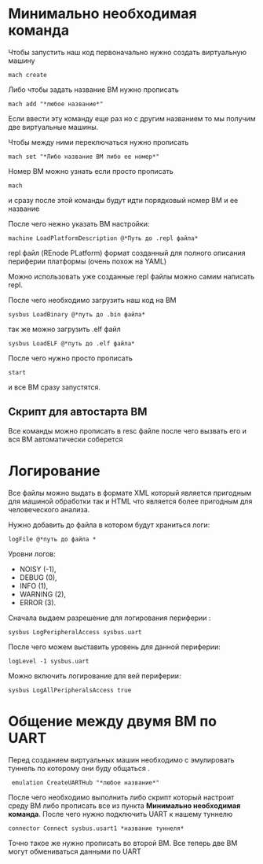 # Минимально необходимая команда
Чтобы запустить наш код первоначально нужно создать виртуальную машину
```
mach create
```
Либо чтобы задать название ВМ нужно прописать 
```
mach add "*любое название*"
```
Если ввести эту команду еще раз но с другим названием то мы получим две виртуальные машины.

Чтобы между ними переключаться нужно прописать 
```
mach set "*Либо название ВМ либо ее номер*"
```
Номер ВМ можно узнать если просто прописать 
```
mach
```
и сразу после этой команды будут идти порядковый номер ВМ и ее название 

После чего нежно указать ВМ настройки:
```
machine LoadPlatformDescription @*Путь до .repl файла*
```
repl файл (REnode PLatform) формат созданный для полного описания периферии платформы (очень похож на YAML)

Можно использовать уже созданные repl файлы можно самим написать repl.

После чего необходимо загрузить наш код на ВМ
```
sysbus LoadBinary @*путь до .bin файла*
```
так же можно загрузить .elf файл
```
sysbus LoadELF @*путь до .elf файла*
```
После чего нужно просто прописать 
```
start
```
и все ВМ сразу запустятся.

## Скрипт для автостарта ВМ 
Все команды можно прописать в resc файле после чего вызвать его и вся ВМ автоматически соберется 


# Логирование

Все файлы можно выдать в формате XML который является пригодным для машиной обработки так и HTML что является более пригодным для человеческого анализа.

Нужно добавить до файла в котором будут храниться логи:
```
logFile @*путь до файла *
```

Уровни логов:
- NOISY (-1),
- DEBUG (0),
- INFO (1),
- WARNING (2),
- ERROR (3).

Сначала выдаем разрешение для логирования периферии :
```
sysbus LogPeripheralAccess sysbus.uart
```
После чего можем выставить уровень для данной периферии:
```
logLevel -1 sysbus.uart
```
 Можно включить логирование для вей периферии:
 ```
 sysbus LogAllPeripheralsAccess true
```

#  Общение между двумя ВМ по  UART

Перед созданием виртуальных машин необходимо с эмулировать туннель по которому они буду общаться .
```
 emulation CreateUARTHub "*любое название*"
```
После чего необходимо выполнить либо скрипт который настроит среду ВМ либо прописать все из пункта **Минимально необходимая команда**.
После чего нужно подключить UART к нашему туннелю
```
connector Connect sysbus.usart1 *название туннеля*
```
Точно такое же нужно прописать во второй ВМ.
Все теперь две ВМ могут обмениваться данными по UART

